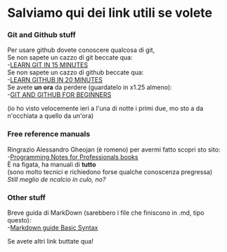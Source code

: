 # Salviamo qui dei link utili se volete  

### Git and Github stuff  

Per usare github dovete conoscere qualcosa di git,  
Se non sapete un cazzo di git beccate qua:   
-[LEARN GIT IN 15 MINUTES](https://www.youtube.com/watch?v=USjZcfj8yxE)  
Se non sapete un cazzo di github beccate qua:  
-[LEARN GITHUB IN 20 MINUTES](https://www.youtube.com/watch?v=nhNq2kIvi9s)  
Se avete **un ora** da perdere (guardatelo in x1.25 almeno):  
-[GIT AND GITHUB FOR BEGINNERS](https://www.youtube.com/watch?v=RGOj5yH7evk)

(io ho visto velocemente ieri a l'una di notte i primi due, mo sto a da n'occhiata a quello da un'ora)  
  
### Free reference manuals  
 
Ringrazio Alessandro Gheojan (è romeno) per avermi fatto scopri sto sito:    
-[Programming Notes for Professionals books](https://goalkicker.com)  
È na figata, ha manuali di **tutto**  
(sono molto tecnici e richiedono forse qualche conoscenza pregressa)  
*Still meglio de ncalcio in culo, no?*

### Other stuff

Breve guida di MarkDown (sarebbero i file che finiscono in .md, tipo questo):  
-[Markdown guide Basic Syntax](https://www.markdownguide.org/basic-syntax/)  

Se avete altri link buttate qua!  
